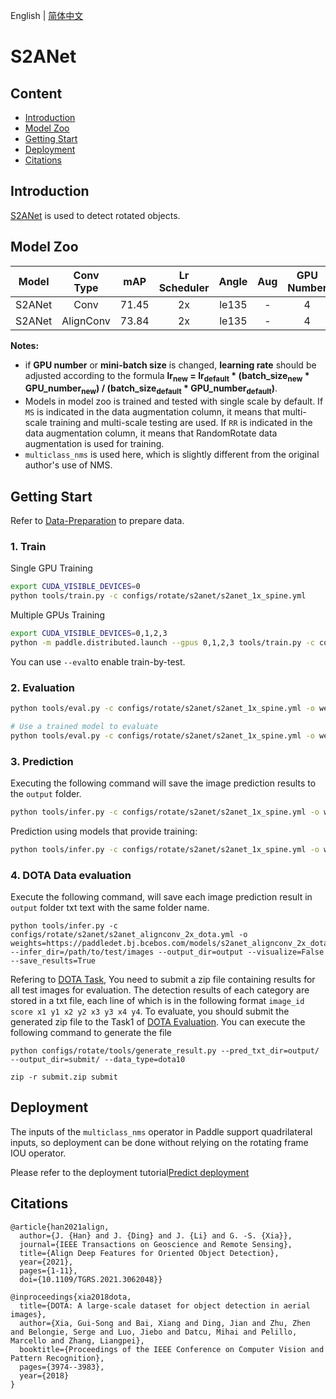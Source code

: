 English | [简体中文](README.md)

# S2ANet

## Content
- [Introduction](#Introduction)
- [Model Zoo](#Model-Zoo)
- [Getting Start](#Getting-Start)
- [Deployment](#Deployment)
- [Citations](#Citations)

## Introduction

[S2ANet](https://arxiv.org/pdf/2008.09397.pdf) is used to detect rotated objects.

## Model Zoo
| Model | Conv Type | mAP | Lr Scheduler | Angle | Aug | GPU Number | images/GPU | download | config |
|:---:|:------:|:----:|:---------:|:-----:|:--------:|:-----:|:------------:|:-------:|:------:|
| S2ANet | Conv | 71.45 | 2x | le135 | - | 4 | 2 | [model](https://paddledet.bj.bcebos.com/models/s2anet_conv_2x_dota.pdparams) | [config](https://github.com/PaddlePaddle/PaddleDetection/tree/develop/configs/rotate/s2anet/s2anet_conv_2x_dota.yml) |
| S2ANet | AlignConv | 73.84 | 2x | le135 | - | 4 | 2 | [model](https://paddledet.bj.bcebos.com/models/s2anet_alignconv_2x_dota.pdparams) | [config](https://github.com/PaddlePaddle/PaddleDetection/tree/develop/configs/rotate/s2anet/s2anet_alignconv_2x_dota.yml) |

**Notes:**
- if **GPU number** or **mini-batch size** is changed, **learning rate** should be adjusted according to the formula **lr<sub>new</sub> = lr<sub>default</sub> * (batch_size<sub>new</sub> * GPU_number<sub>new</sub>) / (batch_size<sub>default</sub> * GPU_number<sub>default</sub>)**.
- Models in model zoo is trained and tested with single scale by default. If `MS` is indicated in the data augmentation column, it means that multi-scale training and multi-scale testing are used. If `RR` is indicated in the data augmentation column, it means that RandomRotate data augmentation is used for training.
- `multiclass_nms` is used here, which is slightly different from the original author's use of NMS.

## Getting Start

Refer to [Data-Preparation](../README_en.md#Data-Preparation) to prepare data.

### 1. Train

Single GPU Training
```bash
export CUDA_VISIBLE_DEVICES=0
python tools/train.py -c configs/rotate/s2anet/s2anet_1x_spine.yml
```

Multiple GPUs Training
```bash
export CUDA_VISIBLE_DEVICES=0,1,2,3
python -m paddle.distributed.launch --gpus 0,1,2,3 tools/train.py -c configs/rotate/s2anet/s2anet_1x_spine.yml
```

You can use `--eval`to enable train-by-test.

### 2. Evaluation
```bash
python tools/eval.py -c configs/rotate/s2anet/s2anet_1x_spine.yml -o weights=output/s2anet_1x_spine/model_final.pdparams

# Use a trained model to evaluate
python tools/eval.py -c configs/rotate/s2anet/s2anet_1x_spine.yml -o weights=https://paddledet.bj.bcebos.com/models/s2anet_1x_spine.pdparams
```

### 3. Prediction
Executing the following command will save the image prediction results to the `output` folder.
```bash
python tools/infer.py -c configs/rotate/s2anet/s2anet_1x_spine.yml -o weights=output/s2anet_1x_spine/model_final.pdparams --infer_img=demo/39006.jpg --draw_threshold=0.3
```
Prediction using models that provide training:
```bash
python tools/infer.py -c configs/rotate/s2anet/s2anet_1x_spine.yml -o weights=https://paddledet.bj.bcebos.com/models/s2anet_1x_spine.pdparams --infer_img=demo/39006.jpg --draw_threshold=0.3
```

### 4. DOTA Data evaluation
Execute the following command, will save each image prediction result in `output` folder txt text with the same folder name.
```
python tools/infer.py -c configs/rotate/s2anet/s2anet_alignconv_2x_dota.yml -o weights=https://paddledet.bj.bcebos.com/models/s2anet_alignconv_2x_dota.pdparams --infer_dir=/path/to/test/images --output_dir=output --visualize=False --save_results=True
```
Refering to [DOTA Task](https://captain-whu.github.io/DOTA/tasks.html), You need to submit a zip file containing results for all test images for evaluation. The detection results of each category are stored in a txt file, each line of which is in the following format
`image_id score x1 y1 x2 y2 x3 y3 x4 y4`. To evaluate, you should submit the generated zip file to the Task1 of [DOTA Evaluation](https://captain-whu.github.io/DOTA/evaluation.html). You can execute the following command to generate the file
```
python configs/rotate/tools/generate_result.py --pred_txt_dir=output/ --output_dir=submit/ --data_type=dota10

zip -r submit.zip submit
```

## Deployment

The inputs of the `multiclass_nms` operator in Paddle support quadrilateral inputs, so deployment can be done without relying on the rotating frame IOU operator.

Please refer to the deployment tutorial[Predict deployment](../../../deploy/README_en.md)


## Citations
```
@article{han2021align,  
  author={J. {Han} and J. {Ding} and J. {Li} and G. -S. {Xia}},  
  journal={IEEE Transactions on Geoscience and Remote Sensing},  
  title={Align Deep Features for Oriented Object Detection},  
  year={2021},
  pages={1-11},  
  doi={10.1109/TGRS.2021.3062048}}

@inproceedings{xia2018dota,
  title={DOTA: A large-scale dataset for object detection in aerial images},
  author={Xia, Gui-Song and Bai, Xiang and Ding, Jian and Zhu, Zhen and Belongie, Serge and Luo, Jiebo and Datcu, Mihai and Pelillo, Marcello and Zhang, Liangpei},
  booktitle={Proceedings of the IEEE Conference on Computer Vision and Pattern Recognition},
  pages={3974--3983},
  year={2018}
}
```
